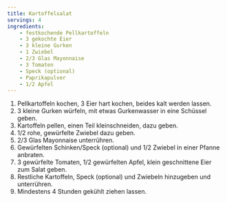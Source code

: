 ```yaml
---
title: Kartoffelsalat
servings: 4
ingredients:
    - festkochende Pellkartoffeln
    - 3 gekochte Eier
    - 3 kleine Gurken
    - 1 Zwiebel
    - 2/3 Glas Mayonnaise
    - 3 Tomaten
    - Speck (optional)
    - Paprikapulver
    - 1/2 Apfel
---
```


1. Pellkartoffeln kochen, 3 Eier hart kochen, beides kalt werden lassen.
2. 3 kleine Gurken würfeln, mit etwas Gurkenwasser in eine Schüssel geben.
3. Kartoffeln pellen, einen Teil kleinschneiden, dazu geben.
4. 1/2 rohe, gewürfelte Zwiebel dazu geben.
5. 2/3 Glas Mayonnaise unterrühren.
6. Gewürfelten Schinken/Speck (optional) und 1/2 Zwiebel in einer Pfanne anbraten.
7. 3 gewürfelte Tomaten, 1/2 gewürfelten Apfel, klein geschnittene Eier zum Salat geben.
8. Restliche Kartoffeln, Speck (optional) und Zwiebeln hinzugeben und unterrühren.
9. Mindestens 4 Stunden gekühlt ziehen lassen.
